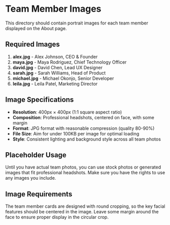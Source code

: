 # Team Member Images

This directory should contain portrait images for each team member displayed on the About page.

## Required Images

1. **alex.jpg** - Alex Johnson, CEO & Founder
2. **maya.jpg** - Maya Rodriguez, Chief Technology Officer
3. **david.jpg** - David Chen, Lead UX Designer
4. **sarah.jpg** - Sarah Williams, Head of Product
5. **michael.jpg** - Michael Okonjo, Senior Developer
6. **leila.jpg** - Leila Patel, Marketing Director

## Image Specifications

- **Resolution**: 400px × 400px (1:1 square aspect ratio)
- **Composition**: Professional headshots, centered on face, with some margin
- **Format**: JPG format with reasonable compression (quality 80-90%)
- **File Size**: Aim for under 100KB per image for optimal loading
- **Style**: Consistent lighting and background style across all team photos

## Placeholder Usage

Until you have actual team photos, you can use stock photos or generated images that fit professional headshots. Make sure you have the rights to use any images you include.

## Image Requirements

The team member cards are designed with round cropping, so the key facial features should be centered in the image. Leave some margin around the face to ensure proper display in the circular crop. 